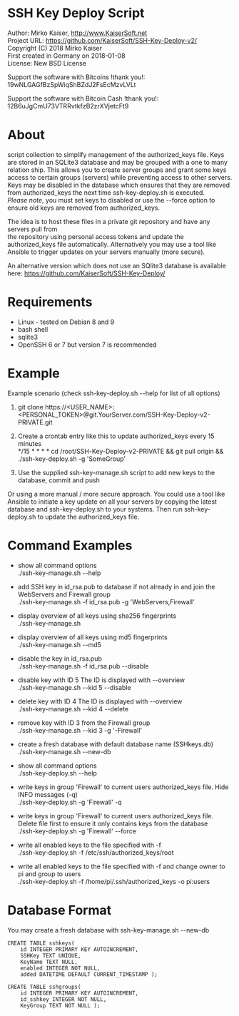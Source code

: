 
SSH Key Deploy Script
=====================
Author: Mirko Kaiser, http://www.KaiserSoft.net   
Project URL: https://github.com/KaiserSoft/SSH-Key-Deploy-v2/    
Copyright (C) 2018 Mirko Kaiser    
First created in Germany on 2018-01-08    
License: New BSD License

Support the software with Bitcoins !thank you!: 	 19wNLGAGfBzSpWiqShBZdJ2FsEcMzvLVLt

Support the software with Bitcoin Cash !thank you!:  12B6uJgCmU73VTRRvtkfzB2zrXVjetcFt9


# About #
script collection to simplify management of the authorized_keys file. Keys are stored in an SQLite3 
database and may be grouped with a one to many relation ship. This allows you to create server groups 
and grant some keys access to certain groups (servers) while preventing access to other servers.
Keys may be disabled in the database which ensures that they are removed from authorized_keys the 
next time ssh-key-deploy.sh is executed.    
*Please note*, you must set keys to disabled or use the --force option to ensure old keys are removed 
from authorized_keys.

The idea is to host these files in a private git repository and have any servers pull from  
the repository using personal access tokens and update the authorized_keys file automatically.
Alternatively you may use a tool like Ansible to trigger updates on your servers manually (more secure).

An alternative version which does not use an SQlite3 database is available here: https://github.com/KaiserSoft/SSH-Key-Deploy/


# Requirements #
* Linux - tested on Debian 8 and 9
* bash shell
* sqlite3
* OpenSSH 6 or 7 but version 7 is recommended


# Example #
Example scenario (check ssh-key-deploy.sh --help for list of all options)
1) git clone https://<USER_NAME>:<PERSONAL_TOKEN>@git.YourServer.com/SSH-Key-Deploy-v2-PRIVATE.git

2) Create a crontab entry like this to update authorized_keys every 15 minutes    
	*/15 * * * *  cd /root/SSH-Key-Deploy-v2-PRIVATE && git pull origin && ./ssh-key-deploy.sh -g 'SomeGroup'

3) Use the supplied ssh-key-manage.sh script to add new keys to the database, commit and push


Or using a more manual / more secure approach. You could use a tool like Ansible to initiate a key update 
on all your servers by copying the latest database and ssh-key-deploy.sh to your systems. 
Then run ssh-key-deploy.sh to update the authorized_keys file.

    
    
# Command Examples #
* show all command options    
./ssh-key-manage.sh --help

* add SSH key in id_rsa.pub to database if not already in and join the WebServers and Firewall group    
./ssh-key-manage.sh -f id_rsa.pub -g 'WebServers,Firewall'

* display overview of all keys using sha256 fingerprints    
./ssh-key-manage.sh

* display overview of all keys using md5 fingerprints   
./ssh-key-manage.sh --md5

* disable the key in id_rsa.pub    
./ssh-key-manage.sh -f id_rsa.pub --disable

* disable key with ID 5 The ID is displayed with --overview    
./ssh-key-manage.sh --kid 5 --disable

* delete key with ID 4 The ID is displayed with --overview    
./ssh-key-manage.sh --kid 4 --delete

* remove key with ID 3 from the Firewall group    
./ssh-key-manage.sh --kid 3 -g '-Firewall'

* create a fresh database with default database name (SSHkeys.db)    
./ssh-key-manage.sh --new-db
    
	
* show all command options  
./ssh-key-deploy.sh --help

* write keys in group 'Firewall' to current users authorized_keys file. Hide INFO messages (-q)    
./ssh-key-deploy.sh -g 'Firewall' -q

* write keys in group 'Firewall' to current users authorized_keys file. Delete file first to ensure it only contains keys from the database    
./ssh-key-deploy.sh -g 'Firewall' --force

* write all enabled keys to the file specified with -f    
./ssh-key-deploy.sh -f /etc/ssh/authorized_keys/root

* write all enabled keys to the file specified with -f and change owner to pi and group to users    
./ssh-key-deploy.sh -f /home/pi/.ssh/authorized_keys -o pi:users

   
   
   
# Database Format #
You may create a fresh database with ssh-key-manage.sh --new-db

 	CREATE TABLE sshkeys(
		id INTEGER PRIMARY KEY AUTOINCREMENT,
		SSHKey TEXT UNIQUE,
		KeyName TEXT NULL,
		enabled INTEGER NOT NULL,
		added DATETIME DEFAULT CURRENT_TIMESTAMP );

 	CREATE TABLE sshgroups(
		id INTEGER PRIMARY KEY AUTOINCREMENT,
		id_sshkey INTEGER NOT NULL,
		KeyGroup TEXT NOT NULL );


